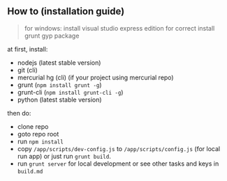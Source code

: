 How to (installation guide)
-

> for windows:
 install visual studio express edition for correct install grunt gyp package

at first, install:

* nodejs (latest stable version)
* git (cli)
* mercurial hg (cli) (if your project using mercurial repo)
* grunt (`npm install grunt -g`)
* grunt-cli (`npm install grunt-cli -g`)
* python (latest stable version)

then do:

* clone repo
* goto repo root
* run `npm install`
* copy `/app/scripts/dev-config.js` to `/app/scripts/config.js` (for local run app) or just run `grunt build`.
* run `grunt server` for local development or see other tasks and keys in `build.md`